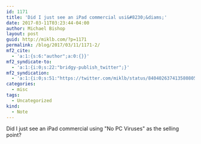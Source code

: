 ```yaml
---
id: 1171
title: 'Did I just see an iPad commercial usi&#8230;&diams;'
date: 2017-03-11T03:23:44-04:00
author: Michael Bishop
layout: post
guid: http://miklb.com/?p=1171
permalink: /blog/2017/03/11/1171-2/
mf2_cite:
  - 'a:1:{s:6:"author";a:0:{}}'
mf2_syndicate-to:
  - 'a:1:{i:0;s:22:"bridgy-publish_twitter";}'
mf2_syndication:
  - 'a:1:{i:0;s:51:"https://twitter.com/miklb/status/840402637413580805";}'
categories:
  - misc
tags:
  - Uncategorized
kind:
  - Note
---
```

Did I just see an iPad commercial using "No PC Viruses" as the selling point? 